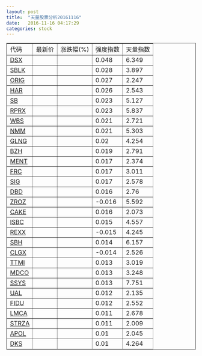 ```yaml
---
layout: post
title:  "天量股票分析20161116"
date:   2016-11-16 04:17:29
categories: stock
---
```

<script type="text/javascript">
var stockList = []
stockList.push('gb_dsx');
stockList.push('gb_sblk');
stockList.push('gb_orig');
stockList.push('gb_har');
stockList.push('gb_sb');
stockList.push('gb_rprx');
stockList.push('gb_wbs');
stockList.push('gb_nmm');
stockList.push('gb_glng');
stockList.push('gb_bzh');
stockList.push('gb_ment');
stockList.push('gb_frc');
stockList.push('gb_sig');
stockList.push('gb_dbd');
stockList.push('gb_zroz');
stockList.push('gb_cake');
stockList.push('gb_isbc');
stockList.push('gb_rexx');
stockList.push('gb_sbh');
stockList.push('gb_clgx');
stockList.push('gb_ttmi');
stockList.push('gb_mdco');
stockList.push('gb_ssys');
stockList.push('gb_ual');
stockList.push('gb_fidu');
stockList.push('gb_lmca');
stockList.push('gb_strza');
stockList.push('gb_apol');
stockList.push('gb_dks');
</script>

<table border="1">
 <tr>
  <td>代码</td>
  <td>最新价</td>
  <td>涨跌幅(%)</td>
 <td>强度指数</td>
 <td>天量指数</td>
</tr>
  <tr id="dsx"><td><a href="http://stock.finance.sina.com.cn/usstock/quotes/DSX.html" target="_blank">DSX</a></td><td></td><td></td><td>0.048</td><td>6.349</td></tr>
  <tr id="sblk"><td><a href="http://stock.finance.sina.com.cn/usstock/quotes/SBLK.html" target="_blank">SBLK</a></td><td></td><td></td><td>0.028</td><td>3.897</td></tr>
  <tr id="orig"><td><a href="http://stock.finance.sina.com.cn/usstock/quotes/ORIG.html" target="_blank">ORIG</a></td><td></td><td></td><td>0.027</td><td>2.247</td></tr>
  <tr id="har"><td><a href="http://stock.finance.sina.com.cn/usstock/quotes/HAR.html" target="_blank">HAR</a></td><td></td><td></td><td>0.026</td><td>2.543</td></tr>
  <tr id="sb"><td><a href="http://stock.finance.sina.com.cn/usstock/quotes/SB.html" target="_blank">SB</a></td><td></td><td></td><td>0.023</td><td>5.127</td></tr>
  <tr id="rprx"><td><a href="http://stock.finance.sina.com.cn/usstock/quotes/RPRX.html" target="_blank">RPRX</a></td><td></td><td></td><td>0.023</td><td>5.837</td></tr>
  <tr id="wbs"><td><a href="http://stock.finance.sina.com.cn/usstock/quotes/WBS.html" target="_blank">WBS</a></td><td></td><td></td><td>0.021</td><td>2.721</td></tr>
  <tr id="nmm"><td><a href="http://stock.finance.sina.com.cn/usstock/quotes/NMM.html" target="_blank">NMM</a></td><td></td><td></td><td>0.021</td><td>5.303</td></tr>
  <tr id="glng"><td><a href="http://stock.finance.sina.com.cn/usstock/quotes/GLNG.html" target="_blank">GLNG</a></td><td></td><td></td><td>0.02</td><td>4.254</td></tr>
  <tr id="bzh"><td><a href="http://stock.finance.sina.com.cn/usstock/quotes/BZH.html" target="_blank">BZH</a></td><td></td><td></td><td>0.019</td><td>2.791</td></tr>
  <tr id="ment"><td><a href="http://stock.finance.sina.com.cn/usstock/quotes/MENT.html" target="_blank">MENT</a></td><td></td><td></td><td>0.017</td><td>2.374</td></tr>
  <tr id="frc"><td><a href="http://stock.finance.sina.com.cn/usstock/quotes/FRC.html" target="_blank">FRC</a></td><td></td><td></td><td>0.017</td><td>3.011</td></tr>
  <tr id="sig"><td><a href="http://stock.finance.sina.com.cn/usstock/quotes/SIG.html" target="_blank">SIG</a></td><td></td><td></td><td>0.017</td><td>2.578</td></tr>
  <tr id="dbd"><td><a href="http://stock.finance.sina.com.cn/usstock/quotes/DBD.html" target="_blank">DBD</a></td><td></td><td></td><td>0.016</td><td>2.76</td></tr>
  <tr id="zroz"><td><a href="http://stock.finance.sina.com.cn/usstock/quotes/ZROZ.html" target="_blank">ZROZ</a></td><td></td><td></td><td>-0.016</td><td>5.592</td></tr>
  <tr id="cake"><td><a href="http://stock.finance.sina.com.cn/usstock/quotes/CAKE.html" target="_blank">CAKE</a></td><td></td><td></td><td>0.016</td><td>2.073</td></tr>
  <tr id="isbc"><td><a href="http://stock.finance.sina.com.cn/usstock/quotes/ISBC.html" target="_blank">ISBC</a></td><td></td><td></td><td>0.015</td><td>4.557</td></tr>
  <tr id="rexx"><td><a href="http://stock.finance.sina.com.cn/usstock/quotes/REXX.html" target="_blank">REXX</a></td><td></td><td></td><td>-0.015</td><td>4.245</td></tr>
  <tr id="sbh"><td><a href="http://stock.finance.sina.com.cn/usstock/quotes/SBH.html" target="_blank">SBH</a></td><td></td><td></td><td>0.014</td><td>6.157</td></tr>
  <tr id="clgx"><td><a href="http://stock.finance.sina.com.cn/usstock/quotes/CLGX.html" target="_blank">CLGX</a></td><td></td><td></td><td>-0.014</td><td>2.526</td></tr>
  <tr id="ttmi"><td><a href="http://stock.finance.sina.com.cn/usstock/quotes/TTMI.html" target="_blank">TTMI</a></td><td></td><td></td><td>0.013</td><td>3.019</td></tr>
  <tr id="mdco"><td><a href="http://stock.finance.sina.com.cn/usstock/quotes/MDCO.html" target="_blank">MDCO</a></td><td></td><td></td><td>0.013</td><td>3.248</td></tr>
  <tr id="ssys"><td><a href="http://stock.finance.sina.com.cn/usstock/quotes/SSYS.html" target="_blank">SSYS</a></td><td></td><td></td><td>0.013</td><td>7.751</td></tr>
  <tr id="ual"><td><a href="http://stock.finance.sina.com.cn/usstock/quotes/UAL.html" target="_blank">UAL</a></td><td></td><td></td><td>0.012</td><td>2.135</td></tr>
  <tr id="fidu"><td><a href="http://stock.finance.sina.com.cn/usstock/quotes/FIDU.html" target="_blank">FIDU</a></td><td></td><td></td><td>0.012</td><td>2.552</td></tr>
  <tr id="lmca"><td><a href="http://stock.finance.sina.com.cn/usstock/quotes/LMCA.html" target="_blank">LMCA</a></td><td></td><td></td><td>0.011</td><td>2.678</td></tr>
  <tr id="strza"><td><a href="http://stock.finance.sina.com.cn/usstock/quotes/STRZA.html" target="_blank">STRZA</a></td><td></td><td></td><td>0.011</td><td>2.009</td></tr>
  <tr id="apol"><td><a href="http://stock.finance.sina.com.cn/usstock/quotes/APOL.html" target="_blank">APOL</a></td><td></td><td></td><td>0.01</td><td>2.045</td></tr>
  <tr id="dks"><td><a href="http://stock.finance.sina.com.cn/usstock/quotes/DKS.html" target="_blank">DKS</a></td><td></td><td></td><td>0.01</td><td>4.264</td></tr>
</table>
